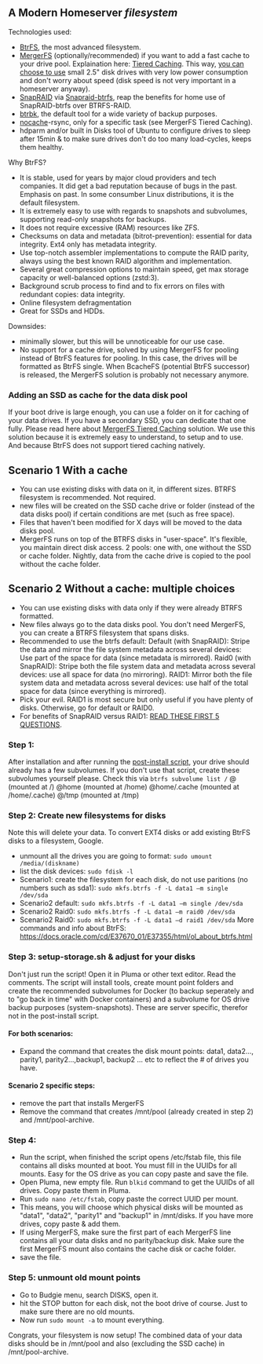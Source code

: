 ## A Modern Homeserver _filesystem_

Technologies used: 
- [BtrFS](https://linuxhint.com/btrfs-filesystem-beginner-guide/), the most advanced filesystem. 
- [MergerFS](https://github.com/trapexit/mergerfs#description) (optionally/recommended) if you want to add a fast cache to your drive pool. Explaination here: [Tiered Caching](https://github.com/trapexit/mergerfs#tiered-caching). This way, [you can choose to use](https://github.com/zilexa/Homeserver/blob/master/Hardware%20recommendations.md) small 2.5" disk drives with very low power consumption and don't worry about speed (disk speed is not very important in a homeserver anyway).  
- [SnapRAID](http://www.snapraid.it/faq#whatisit) via [Snapraid-btrfs](https://github.com/automorphism88/snapraid-btrfs#faq), reap the benefits for home use of SnapRAID-btrfs over BTRFS-RAID.
- [btrbk](https://github.com/digint/btrbk), the default tool for a wide variety of backup purposes.
- [nocache](https://github.com/Feh/nocache#nocache---minimize-filesystem-caching-effects)-rsync, only for a specific task (see MergerFS Tiered Caching).  
- hdparm and/or built in Disks tool of Ubuntu to configure drives to sleep after 15min & to make sure drives don't do too many load-cycles, keeps them healthy. 

Why BtrFS? 
- It is stable, used for years by major cloud providers and tech companies. It did get a bad reputation because of bugs in the past. Emphasis on past. In some consumber Linux distributions, it is the default filesystem. 
- It is extremely easy to use with regards to snapshots and subvolumes, supporting read-only snapshots for backups. 
- It does not require excessive (RAM) resources like ZFS. 
- Checksums on data and metadata (bitrot-prevention): essential for data integrity. Ext4 only has metadata integrity.
- Use top-notch assembler implementations to compute the RAID parity, always using the best known RAID algorithm and implementation.
- Several great compression options to maintain speed, get max storage capacity or well-balanced options (zstd:3). 
- Background scrub process to find and to fix errors on files with redundant copies: data integrity.
- Online filesystem defragmentation
- Great for SSDs and HDDs.

Downsides: 
- minimally slower, but this will be unnoticeable for our use case. 
- No support for a cache drive, solved by using MergerFS for pooling instead of BtrFS features for pooling. In this case, the drives will be formatted as BtrFS single. When BcacheFS (potential BtrFS successor) is released, the MergerFS solution is probably not necessary anymore. 
 

### Adding an SSD as cache for the data disk pool
If your boot drive is large enough, you can use a folder on it for caching of your data drives. If you have a secondary SSD, you can dedicate that one fully.
Please read here about [MergerFS Tiered Caching](https://github.com/trapexit/mergerfs#tiered-caching) solution. We use this solution because it is extremely easy to understand, to setup and to use. And because BtrFS does not support tiered caching natively. 
 
## Scenario 1 With a cache
- You can use existing disks with data on it, in different sizes. BTRFS filesystem is recommended. Not required.
- new files will be created on the SSD cache drive or folder (instead of the data disks pool) if certain conditions are met (such as free space). 
- Files that haven't been modified for X days will be moved to the data disks pool. 
- MergerFS runs on top of the BTRFS disks in "user-space". It's flexible, you maintain direct disk access. 2 pools: one with, one without the SSD or cache folder. Nightly, data from the cache drive is copied to the pool without the cache folder. 

## Scenario 2 Without a cache: multiple choices
- You can use existing disks with data only if they were already BTRFS formatted.
- New files always go to the data disks pool. You don't need MergerFS, you can create a BTRFS filesystem that spans disks. 
- Recommended to use the btrfs default:
Default (with SnapRAID): Stripe the data and mirror the file system metadata across several devices: Use part of the space for data (since metadata is mirrored). 
Raid0 (with SnapRAID): Stripe both the file system data and metadata across several devices: use all space for data (no mirroring). 
RAID1: Mirror both the file system data and metadata across several devices: use half of the total space for data (since everything is mirrored). 
- Pick your evil. RAID1 is most secure but only useful if you have plenty of disks. Otherwise, go for default or RAID0.
- For benefits of SnapRAID versus RAID1: [READ THESE FIRST 5 QUESTIONS](https://www.snapraid.it/faq#whatisit). 

### Step 1: 
After installation and after running the [post-install script](https://github.com/zilexa/Ubuntu-Budgie-Post-Install-Script), your drive should already has a few subvolumes. If you don't use that script, create these subvolumes yourself please. 
Check this via `btrfs subvolume list /`
@ (mounted at /)
@home (mounted at /home)
@home/.cache (mounted at /home/.cache)
@/tmp (mounted at /tmp)

### Step 2: Create new filesystems for disks
Note this will delete your data. To convert EXT4 disks or add existing BtrFS disks to a filesystem, Google. 
- unmount all the drives you are going to format: `sudo umount /media/(diskname)`
- list the disk devices: `sudo fdisk -l`
- Scenario1: create the filesystem for each disk, do not use paritions (no numbers such as sda1): `sudo mkfs.btrfs -f -L data1 –m single /dev/sda`
- Scenario2 default: `sudo mkfs.btrfs -f -L data1 –m single /dev/sda`
- Scenario2 Raid0: `sudo mkfs.btrfs -f -L data1 –m raid0 /dev/sda`
- Scenario2 Raid0: `sudo mkfs.btrfs -f -L data1 –d raid1 /dev/sda`
More commands and info about BtrFS: https://docs.oracle.com/cd/E37670_01/E37355/html/ol_about_btrfs.html


### Step 3: setup-storage.sh & adjust for your disks
Don't just run the script! Open it in Pluma or other text editor. Read the comments. 
The script will install tools, create mount point folders and create the recommended subvolumes for Docker (to backup seperately and to "go back in time" with Docker containers) and a subvolume for OS drive backup purposes (system-snapshots). These are server specific, therefor not in the post-install script.

#### For both scenarios: 
- Expand the command that creates the disk mount points: data1, data2..., parity1, parity2...,backup1, backup2 ... etc to reflect the # of drives you have. 

#### Scenario 2 specific steps: 
- remove the part that installs MergerFS
- Remove the command that creates /mnt/pool (already created in step 2) and /mnt/pool-archive. 

### Step 4: 
- Run the script, when finished the script opens /etc/fstab file, this file contains all disks mounted at boot. You must fill in the UUIDs for all mounts. Easy for the OS drive as you can copy paste and save the file. 
- Open Pluma, new empty file. Run `blkid` command to get the UUIDs of all drives. Copy paste them in Pluma. 
- Run `sudo nano /etc/fstab`, copy paste the correct UUID per mount. 
- This means, you will choose which physical disks will be mounted as "data1", "data2", "parity1" and "backup1" in /mnt/disks. If you have more drives, copy paste & add them. 
- If using MergerFS, make sure the first part of each MergerFS line contains all your data disks and no parity/backup disk. Make sure the first MergerFS mount also contains the cache disk or cache folder. 
- save the file. 

### Step 5: unmount old mount points
- Go to Budgie menu, search DISKS, open it. 
- hit the STOP button for each disk, not the boot drive of course. Just to make sure there are no old mounts.
- Now run `sudo mount -a` to mount everything.

Congrats, your filesystem is now setup!
The combined data of your data disks should be in /mnt/pool and also (excluding the SSD cache) in /mnt/pool-archive. 
